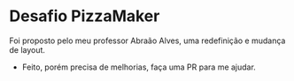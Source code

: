 # Desafio PizzaMaker
Foi proposto pelo meu professor Abraão Alves, uma redefinição e mudança de layout. 
- Feito, porém precisa de melhorias, faça uma PR para me ajudar.
